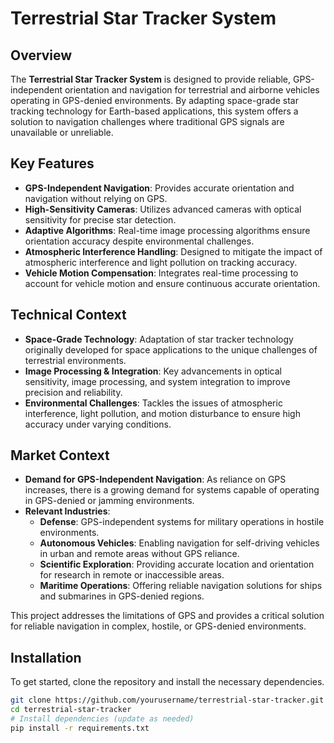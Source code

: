 # Terrestrial Star Tracker System

## Overview
The **Terrestrial Star Tracker System** is designed to provide reliable, GPS-independent orientation and navigation for terrestrial and airborne vehicles operating in GPS-denied environments. By adapting space-grade star tracking technology for Earth-based applications, this system offers a solution to navigation challenges where traditional GPS signals are unavailable or unreliable. 

## Key Features
- **GPS-Independent Navigation**: Provides accurate orientation and navigation without relying on GPS.
- **High-Sensitivity Cameras**: Utilizes advanced cameras with optical sensitivity for precise star detection.
- **Adaptive Algorithms**: Real-time image processing algorithms ensure orientation accuracy despite environmental challenges.
- **Atmospheric Interference Handling**: Designed to mitigate the impact of atmospheric interference and light pollution on tracking accuracy.
- **Vehicle Motion Compensation**: Integrates real-time processing to account for vehicle motion and ensure continuous accurate orientation.

## Technical Context
- **Space-Grade Technology**: Adaptation of star tracker technology originally developed for space applications to the unique challenges of terrestrial environments.
- **Image Processing & Integration**: Key advancements in optical sensitivity, image processing, and system integration to improve precision and reliability.
- **Environmental Challenges**: Tackles the issues of atmospheric interference, light pollution, and motion disturbance to ensure high accuracy under varying conditions.

## Market Context
- **Demand for GPS-Independent Navigation**: As reliance on GPS increases, there is a growing demand for systems capable of operating in GPS-denied or jamming environments.
- **Relevant Industries**:
  - **Defense**: GPS-independent systems for military operations in hostile environments.
  - **Autonomous Vehicles**: Enabling navigation for self-driving vehicles in urban and remote areas without GPS reliance.
  - **Scientific Exploration**: Providing accurate location and orientation for research in remote or inaccessible areas.
  - **Maritime Operations**: Offering reliable navigation solutions for ships and submarines in GPS-denied regions.

This project addresses the limitations of GPS and provides a critical solution for reliable navigation in complex, hostile, or GPS-denied environments.

## Installation
To get started, clone the repository and install the necessary dependencies.

```bash
git clone https://github.com/yourusername/terrestrial-star-tracker.git
cd terrestrial-star-tracker
# Install dependencies (update as needed)
pip install -r requirements.txt

